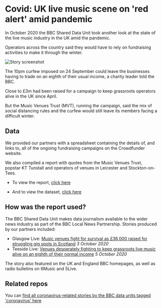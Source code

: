 # Covid: UK live music scene on 'red alert' amid pandemic

In October 2020 the BBC Shared Data Unit took another look at the state of the live music industry in the UK amid the pandemic. 

Operators across the country said they would have to rely on fundraising activities to make it through the winter.

![Story screenshot](https://user-images.githubusercontent.com/61186777/95092162-3df85e80-071f-11eb-88bd-1fe46e889196.png)

The 10pm curfew imposed on 24 September could leave the businesses having to trade on an eighth of their usual income, a charity leader told the BBC.

Close to £3m had been raised for a campaign to keep grassroots operators alive in the UK since April.

But the Music Venues Trust (MVT), running the campaign, said the mix of social distancing rules and the curfew would still leave its members facing a difficult winter.

## Data

We provided our partners with a spreadsheet containing the details of, and links to, all of the ongoing fundraising campaigns on the Crowdfunder website.

We also compiled a report with quotes from the Music Venues Trust, popstar KT Tunstall and operators of venues in Leicester and Stockton-on-Tees. 

* To view the report, [click here](https://docs.google.com/document/d/1x1q4AZpIbb-YufMc79eNGXlrudnvhQqsq5tkX22M54U/edit?usp=sharing)

* And to view the dataset, [click here](https://docs.google.com/spreadsheets/d/1DNsAh0NYg0OV6u0ka_WSGKj8MvbU43V8rATEKQUGF7A/edit?usp=sharing)

## How was the report used?

The BBC Shared Data Unit makes data journalism available to the wider news industry as part of the BBC Local News Partnership. Stories produced by our partners included:

* Glasgow Live: [Music venues fight for survival as £36,000 raised for struggling gig spots in Scotland](https://www.glasgowlive.co.uk/news/glasgow-news/music-venues-fight-survival-36000-19043338) *3 October 2020*
* Teeside Live: [Venues desperately fighting to keep grassroots live music alive on an eighth of their normal income](https://www.gazettelive.co.uk/news/teesside-news/venues-desperately-fighting-keep-grassroots-19047748) *5 October 2020*

The story also featured on the UK and England BBC homepages, as well as radio bulletins on 6Music and 5Live.

## Related repos

You can [find all coronavirus-related stories by the BBC data units tagged 'coronavirus' here](https://github.com/search?q=topic%3Acoronavirus+org%3ABBC-Data-Unit&type=Repositories)




